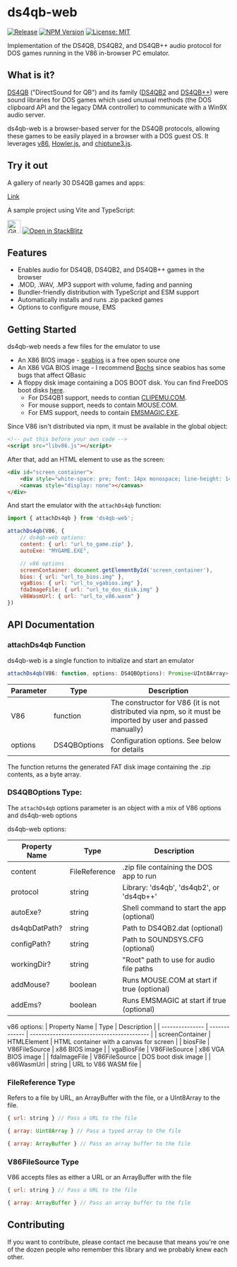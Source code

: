 # ds4qb-web
[![Release](https://badgen.net/github/release/parkertomatoes/ds4qb-web)](https://github.com/parkertomatoes/ds4qb-web/releases) [![NPM Version](https://badgen.net/npm/v/ds4qb-web)](https://www.npmjs.com/package/ds4qb-web) [![License: MIT](https://img.shields.io/badge/License-MIT-yellow.svg)](https://opensource.org/licenses/MIT)

Implementation of the DS4QB, DS4QB2, and DS4QB++ audio protocol for DOS games running in the V86 in-browser PC emulator.

## What is it?

[DS4QB](https://web.archive.org/web/20010723163158/http://www.aethersoft.com:80/) ("DirectSound for QB") and its family ([DS4QB2](https://web.archive.org/web/20010612125157fw_/http://www.aethersoft.com/html/products.htm) and [DS4QB++](https://web.archive.org/web/20031005115658/http://lithium.zext.net/mf.html)) were sound libraries for DOS games which used unusual methods (the DOS clipboard API and the legacy DMA controller) to communicate with a Win9X audio server.

ds4qb-web is a browser-based server for the DS4QB protocols, allowing these games to be easily played in a browser with a DOS guest OS. It leverages [v86](https://copy.sh/v86/), [Howler.js](https://howlerjs.com/), and [chiptune3.js](https://github.com/DrSnuggles/chiptune).

## Try it out

A gallery of nearly 30 DS4QB games and apps: 

[Link](https://parkertomatoes.github.io/ds4qb-web-demo)

A sample project using Vite and TypeScript:

[<img src="https://github.githubassets.com/images/modules/logos_page/GitHub-Mark.png" alt="GitHub link" width="30"/>](https://github.com/parkertomatoes/ds4qb-web-example-vite) [![Open in StackBlitz](https://developer.stackblitz.com/img/open_in_stackblitz.svg)](https://stackblitz.com/github/parkertomatoes/ds4qb-web-example-vite)

## Features

 * Enables audio for DS4QB, DS4QB2, and DS4QB++ games in the browser
 * .MOD, .WAV, .MP3 support with volume, fading and panning
 * Bundler-friendly distribution with TypeScript and ESM support
 * Automatically installs and runs .zip packed games
 * Options to configure mouse, EMS

## Getting Started

ds4qb-web needs a few files for the emulator to use
 * An X86 BIOS image - [seabios]() is a free open source one
 * An X86 VGA BIOS image - I recommend [Bochs](https://www.nongnu.org/vgabios/) since seabios has some bugs that affect QBasic
 * A floppy disk image containing a DOS BOOT disk. You can find FreeDOS boot disks [here](https://github.com/codercowboy/freedosbootdisks).
    * For DS4QB1 support, needs to contian [CLIPEMU.COM](https://github.com/parkertomatoes/ds4qb-web/blob/main/src/clipemu.asm).
    * For mouse support, needs to contain MOUSE\.COM. 
    * For EMS support, needs to contain [EMSMAGIC.EXE](https://www.emsmagic.com/).

Since V86 isn't distributed via npm, it must be available in the global object:
```html
<!-- put this before your own code -->
<script src="libv86.js"></script>
```

After that, add an HTML element to use as the screen:
```html
<div id="screen_container">
    <div style="white-space: pre; font: 14px monospace; line-height: 14px"></div>
    <canvas style="display: none"></canvas>
</div>
```

And start the emulator with the `attachDs4qb` function:
```js
import { attachDs4qb } from 'ds4qb-web';

attachDs4qb(V86, {
    // ds4qb-web options:
    content: { url: "url_to_game.zip" },
    autoExe: "MYGAME.EXE",

    // v86 options
    screenContainer: document.getElementById('screen_container'),
    bios: { url: "url_to_bios.img" },
    vgaBios: { url: "url_to_vgabios.img" },
    fdaImageFile: { url: "url_to_dos_disk.img" }
    v86WasmUrl: { url: "url_to_v86.wasm" }
})
```


## API Documentation

### attachDs4qb Function
ds4qb-web is a single function to initialize and start an emulator

```ts
attachDs4qb(V86: function, options: DS4QBOptions): Promise<UInt8Array>
```

| Parameter | Type         | Description                                     |
| --------- | ------------ | ----------------------------------------------- |
| V86       | function     | The constructor for V86 (it is not distributed via npm, so it must be imported by user and passed manually) |
| options   | DS4QBOptions | Configuration options. See below for details    |  

The function returns the generated FAT disk image containing the .zip contents, as a byte array.

### DS4QBOptions Type:
The `attachDs4qb` options parameter is an object with a mix of V86 options and ds4qb-web options

ds4qb-web options:

| Property Name   | Type          | Description                                |
| --------------- | ------------- | ------------------------------------------ |
| content         | FileReference | .zip file containing the DOS app to run    |
| protocol        | string        | Library: 'ds4qb', 'ds4qb2', or 'ds4qb++'   |
| autoExe?        | string        | Shell command to start the app (optional)  |
| ds4qbDatPath?   | string        | Path to DS4QB2.dat (optional)              |
| configPath?     | string        | Path to SOUNDSYS.CFG (optional)            |
| workingDir?     | string        | "Root" path to use for audio file paths    |
| addMouse?       | boolean       | Runs MOUSE.COM at start if true (optional) |
| addEms?         | boolean       | Runs EMSMAGIC at start if true (optional)  |

v86 options:
| Property Name   | Type          | Description                                |
| --------------- | ------------- | ------------------------------------------ |
| screenContainer | HTMLElement   | HTML container with a canvas for screen    |
| biosFile        | V86FileSource | x86 BIOS image                             |
| vgaBiosFile     | V86FileSource | x86 VGA BIOS image                         |
| fdaImageFile    | V86FileSource | DOS boot disk image                        |
| v86WasmUrl      | string        | URL to V86 WASM file                       |

### FileReference Type
Refers to a file by URL, an ArrayBuffer with the file, or a UInt8Array to the file.
```js
{ url: string } // Pass a URL to the file
```
```js
{ array: Uint8Array } // Pass a typed array to the file
```
```js
{ array: ArrayBuffer } // Pass an array buffer to the file
```

### V86FileSource Type
V86 accepts files as either a URL or an ArrayBuffer with the file
```js
{ url: string } // Pass a URL to the file
```
```js
{ array: ArrayBuffer } // Pass an array buffer to the file
```

## Contributing

If you want to contribute, please contact me because that means you're one of the dozen people who remember this library and we probably knew each other.
